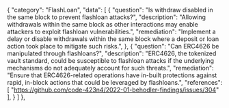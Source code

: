 {
                "category": "FlashLoan",
                "data": [
                    {
                        "question": "Is withdraw disabled in the same block to prevent flashloan attacks?",
                        "description": "Allowing withdrawals within the same block as other interactions may enable attackers to exploit flashloan vulnerabilities.",
                        "remediation": "Implement a delay or disable withdrawals within the same block where a deposit or loan action took place to mitigate such risks.",
                    },
                    {
                        "question": "Can ERC4626 be manipulated through flashloans?",
                        "description": "ERC4626, the tokenized vault standard, could be susceptible to flashloan attacks if the underlying mechanisms do not adequately account for such threats.",
                        "remediation": "Ensure that ERC4626-related operations have in-built protections against rapid, in-block actions that could be leveraged by flashloans.",
                        "references": [
                            "https://github.com/code-423n4/2022-01-behodler-findings/issues/304"
                        ],
                    }
                ]
            },